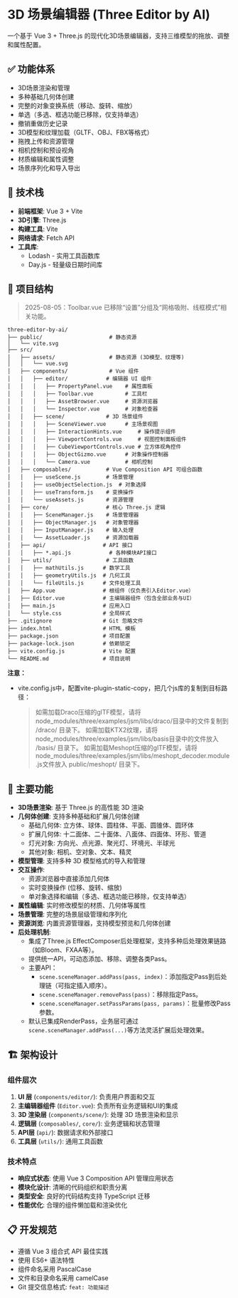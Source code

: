 # 3D 场景编辑器 (Three Editor by AI)

一个基于 Vue 3 + Three.js 的现代化3D场景编辑器，支持三维模型的拖放、调整和属性配置。

## ✅ 功能体系
- 3D场景渲染和管理
- 多种基础几何体创建
- 完整的对象变换系统（移动、旋转、缩放）
- 单选（多选、框选功能已移除，仅支持单选）
- 撤销重做历史记录
- 3D模型和纹理加载（GLTF、OBJ、FBX等格式）
- 拖拽上传和资源管理
- 相机控制和预设视角
- 材质编辑和属性调整
- 场景序列化和导入导出

## 🚀 技术栈

- **前端框架**: Vue 3 + Vite
- **3D引擎**: Three.js
- **构建工具**: Vite
- **网络请求**: Fetch API
- **工具库**: 
  - Lodash - 实用工具函数库
  - Day.js - 轻量级日期时间库

## 📁 项目结构

> 2025-08-05：Toolbar.vue 已移除“设置”分组及“网格吸附、线框模式”相关功能。

```
three-editor-by-ai/
├── public/                     # 静态资源
│   └── vite.svg
├── src/
│   ├── assets/                 # 静态资源 (3D模型、纹理等)
│   │   └── vue.svg
│   ├── components/             # Vue 组件
│   │   ├── editor/            # 编辑器 UI 组件
│   │   │   ├── PropertyPanel.vue    # 属性面板
│   │   │   ├── Toolbar.vue          # 工具栏
│   │   │   ├── AssetBrowser.vue     # 资源浏览器
│   │   │   └── Inspector.vue        # 对象检查器
│   │   ├── scene/             # 3D 场景组件
│   │   │   ├── SceneViewer.vue      # 主场景视图
│   │   │   ├── InteractionHints.vue     # 操作提示组件
│   │   │   ├── ViewportControls.vue     # 视图控制面板组件
│   │   │   ├── CubeViewportControls.vue # 立方体视角控件
│   │   │   ├── ObjectGizmo.vue      # 对象操作控制器
│   │   │   └── Camera.vue           # 相机控制
│   ├── composables/           # Vue Composition API 可组合函数
│   │   ├── useScene.js        # 场景管理
│   │   ├── useObjectSelection.js  # 对象选择
│   │   ├── useTransform.js    # 变换操作
│   │   └── useAssets.js       # 资源管理
│   ├── core/                  # 核心 Three.js 逻辑
│   │   ├── SceneManager.js    # 场景管理器
│   │   ├── ObjectManager.js   # 对象管理器
│   │   ├── InputManager.js    # 输入处理
│   │   └── AssetLoader.js     # 资源加载器
│   ├── api/                  # API 接口
│   │   ├── *.api.js            # 各种模块API接口
│   ├── utils/                 # 工具函数
│   │   ├── mathUtils.js      # 数学工具
│   │   ├── geometryUtils.js  # 几何工具
│   │   └── fileUtils.js      # 文件处理工具
│   ├── App.vue               # 根组件（仅负责引入Editor.vue）
│   ├── Editor.vue            # 主编辑器组件（包含全部业务与UI）
│   ├── main.js               # 应用入口
│   └── style.css             # 全局样式
├── .gitignore                # Git 忽略文件
├── index.html                # HTML 模板
├── package.json              # 项目配置
├── package-lock.json         # 依赖锁定
├── vite.config.js            # Vite 配置
└── README.md                 # 项目说明
```

**注意：**
- vite.config.js中，配置vite-plugin-static-copy，把几个js库的复制到目标路径：
  > 如需加载Draco压缩的glTF模型，请将node_modules/three/examples/jsm/libs/draco/目录中的文件复制到 /draco/ 目录下。
  > 如需加载KTX2纹理，请将node_modules/three/examples/jsm/libs/basis目录中的文件放入 /basis/ 目录下。
  > 如需加载Meshopt压缩的glTF模型，请将node_modules/three/examples/jsm/libs/meshopt_decoder.module.js文件放入 public/meshopt/ 目录下。


## 🎯 主要功能

- **3D场景渲染**: 基于 Three.js 的高性能 3D 渲染
- **几何体创建**: 支持多种基础和扩展几何体创建
  - 基础几何体: 立方体、球体、圆柱体、平面、圆锥体、圆环体
  - 扩展几何体: 十二面体、二十面体、八面体、四面体、环形、管道
  - 灯光对象: 方向光、点光源、聚光灯、环境光、半球光
  - 其他对象: 相机、空对象、文本、精灵
- **模型管理**: 支持多种 3D 模型格式的导入和管理
- **交互操作**: 
  - 资源浏览器中直接添加几何体
  - 实时变换操作 (位移、旋转、缩放)
  - 单对象选择和编辑（多选、框选功能已移除，仅支持单选）
- **属性编辑**: 实时修改模型的材质、几何体等属性
- **场景管理**: 完整的场景层级管理和序列化
- **资源浏览**: 内置资源管理器，支持模型预览和几何体创建
- **后处理机制**: 
  - 集成了Three.js EffectComposer后处理框架，支持多种后处理效果链路（如Bloom、FXAA等）。
  - 提供统一API，可动态添加、移除、调整各类Pass。
  - 主要API：
    - `scene.sceneManager.addPass(pass, index)`：添加指定Pass到后处理链（可指定插入顺序）。
    - `scene.sceneManager.removePass(pass)`：移除指定Pass。
    - `scene.sceneManager.setPassParams(pass, params)`：批量修改Pass参数。
  - 默认已集成RenderPass，业务层可通过`scene.sceneManager.addPass(...)`等方法灵活扩展后处理效果。

## 🏗️ 架构设计

### 组件层次

1. **UI 层** (`components/editor/`): 负责用户界面和交互
2. **主编辑器组件** (`Editor.vue`): 负责所有业务逻辑和UI的集成
3. **3D 渲染层** (`components/scene/`): 处理 3D 场景渲染和显示
4. **逻辑层** (`composables/`, `core/`): 业务逻辑和状态管理
5. **API层** (`api/`): 数据请求和外部接口
6. **工具层** (`utils/`): 通用工具函数

### 技术特点

- **响应式状态**: 使用 Vue 3 Composition API 管理应用状态
- **模块化设计**: 清晰的代码组织和职责分离
- **类型安全**: 良好的代码结构支持 TypeScript 迁移
- **性能优化**: 合理的组件懒加载和渲染优化

## 📋 开发规范

- 遵循 Vue 3 组合式 API 最佳实践
- 使用 ES6+ 语法特性
- 组件命名采用 PascalCase
- 文件和目录命名采用 camelCase
- Git 提交信息格式: `feat: 功能描述`
